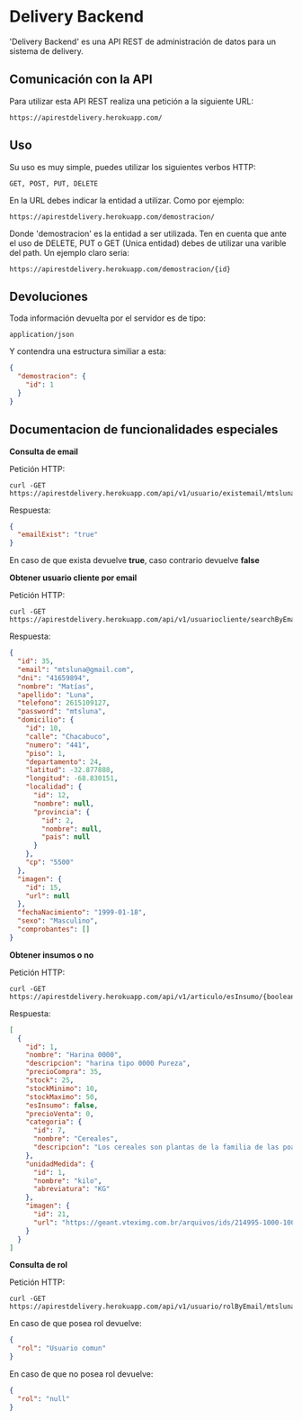 # Delivery Backend

'Delivery Backend' es una API REST de administración de datos para un sistema de delivery.

## Comunicación con la API

Para utilizar esta API REST realiza una petición a la siguiente URL:

```URL
https://apirestdelivery.herokuapp.com/
```

## Uso

Su uso es muy simple, puedes utilizar los siguientes verbos HTTP:

```
GET, POST, PUT, DELETE
```

En la URL debes indicar la entidad a utilizar. Como por ejemplo:

```
https://apirestdelivery.herokuapp.com/demostracion/
```

Donde 'demostracion' es la entidad a ser utilizada. Ten en cuenta que ante el uso de DELETE, PUT o GET (Unica entidad) debes de utilizar una varible del path. Un ejemplo claro seria:

```
https://apirestdelivery.herokuapp.com/demostracion/{id}
```

## Devoluciones

Toda información devuelta por el servidor es de tipo:

```
application/json
```

Y contendra una estructura similiar a esta:

```json
{
  "demostracion": {
    "id": 1
  }
}
```

## Documentacion de funcionalidades especiales

**Consulta de email**

Petición HTTP:
```
curl -GET https://apirestdelivery.herokuapp.com/api/v1/usuario/existemail/mtsluna@gmail.com
```
Respuesta:
```json
{
  "emailExist": "true"
}
```
En caso de que exista devuelve **true**, caso contrario devuelve **false**

**Obtener usuario cliente por email**

Petición HTTP:
```
curl -GET https://apirestdelivery.herokuapp.com/api/v1/usuariocliente/searchByEmail/mtsluna@gmail.com
```
Respuesta:
```json
{
  "id": 35,
  "email": "mtsluna@gmail.com",
  "dni": "41659894",
  "nombre": "Matías",
  "apellido": "Luna",
  "telefono": 2615109127,
  "password": "mtsluna",
  "domicilio": {
    "id": 10,
    "calle": "Chacabuco",
    "numero": "441",
    "piso": 1,
    "departamento": 24,
    "latitud": -32.877888,
    "longitud": -68.830151,
    "localidad": {
      "id": 12,
      "nombre": null,
      "provincia": {
        "id": 2,
        "nombre": null,
        "pais": null
      }
    },
    "cp": "5500"
  },
  "imagen": {
    "id": 15,
    "url": null
  },
  "fechaNacimiento": "1999-01-18",
  "sexo": "Masculino",
  "comprobantes": []
}
```

**Obtener insumos o no**

Petición HTTP:
```
curl -GET https://apirestdelivery.herokuapp.com/api/v1/articulo/esInsumo/{boolean}
```
Respuesta:
```json
[
  {
    "id": 1,
    "nombre": "Harina 0000",
    "descripcion": "harina tipo 0000 Pureza",
    "precioCompra": 35,
    "stock": 25,
    "stockMinimo": 10,
    "stockMaximo": 50,
    "esInsumo": false,
    "precioVenta": 0,
    "categoria": {
      "id": 7,
      "nombre": "Cereales",
      "descripcion": "Los cereales son plantas de la familia de las poáceas cultivadas "
    },
    "unidadMedida": {
      "id": 1,
      "nombre": "kilo",
      "abreviatura": "KG"
    },
    "imagen": {
      "id": 21,
      "url": "https://geant.vteximg.com.br/arquivos/ids/214995-1000-1000/673705.jpg?v=636564496761500000"
    }
  }
]
```

**Consulta de rol**

Petición HTTP:
```
curl -GET https://apirestdelivery.herokuapp.com/api/v1/usuario/rolByEmail/mtsluna@gmail.com
```
En caso de que posea rol devuelve: 
```json
{
  "rol": "Usuario comun"
}
```
En caso de que no posea rol devuelve: 
```json
{
  "rol": "null"
}
```
